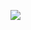 ![](https://github.com/iot-lnu/applied-iot/blob/master/sensor-examples/INA260%20-%20Digital%20Current%20and%20Power%20Monitor/connections/ina260.png?raw=true)
